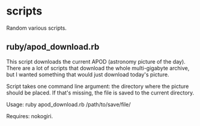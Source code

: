 # scripts
Random various scripts.

## ruby/apod_download.rb
This script downloads the current APOD (astronomy picture of the day). There are a lot of scripts that download the whole multi-gigabyte archive, but I wanted something that would just download today's picture. 

Script takes one command line argument: the directory where the picture should be placed. If that's missing, the file is saved to the current directory.

Usage: ruby apod_download.rb /path/to/save/file/

Requires: nokogiri.



